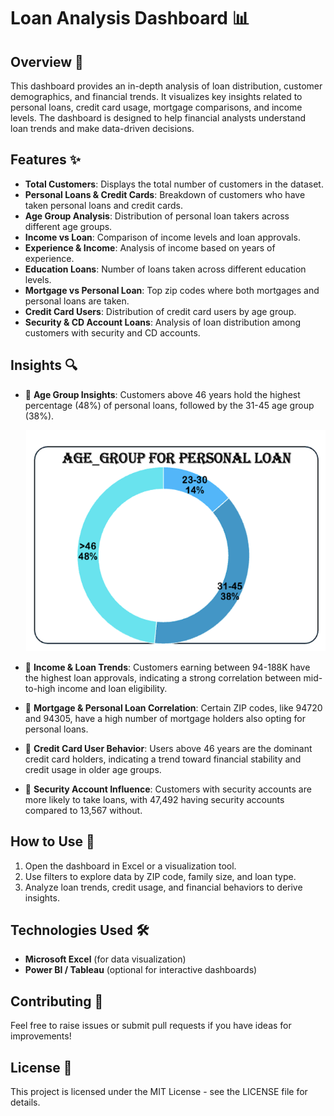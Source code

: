 # Loan Analysis Dashboard 📊

## Overview 🏦
This dashboard provides an in-depth analysis of loan distribution, customer demographics, and financial trends. It visualizes key insights related to personal loans, credit card usage, mortgage comparisons, and income levels. The dashboard is designed to help financial analysts understand loan trends and make data-driven decisions.

## Features ✨
- **Total Customers**: Displays the total number of customers in the dataset.
- **Personal Loans & Credit Cards**: Breakdown of customers who have taken personal loans and credit cards.
- **Age Group Analysis**: Distribution of personal loan takers across different age groups.
- **Income vs Loan**: Comparison of income levels and loan approvals.
- **Experience & Income**: Analysis of income based on years of experience.
- **Education Loans**: Number of loans taken across different education levels.
- **Mortgage vs Personal Loan**: Top zip codes where both mortgages and personal loans are taken.
- **Credit Card Users**: Distribution of credit card users by age group.
- **Security & CD Account Loans**: Analysis of loan distribution among customers with security and CD accounts.

## Insights 🔍
- 📌 **Age Group Insights**: Customers above 46 years hold the highest percentage (48%) of personal loans, followed by the 31-45 age group (38%).
  
  ![**Age Group Insights**](Personal_Loan_Images/Age_Group.png)

- 📌 **Income & Loan Trends**: Customers earning between 94-188K have the highest loan approvals, indicating a strong correlation between mid-to-high income and loan eligibility.
- 📌 **Mortgage & Personal Loan Correlation**: Certain ZIP codes, like 94720 and 94305, have a high number of mortgage holders also opting for personal loans.
- 📌 **Credit Card User Behavior**: Users above 46 years are the dominant credit card holders, indicating a trend toward financial stability and credit usage in older age groups.
- 📌 **Security Account Influence**: Customers with security accounts are more likely to take loans, with 47,492 having security accounts compared to 13,567 without.

## How to Use 📌
1. Open the dashboard in Excel or a visualization tool.
2. Use filters to explore data by ZIP code, family size, and loan type.
3. Analyze loan trends, credit usage, and financial behaviors to derive insights.

## Technologies Used 🛠️
- **Microsoft Excel** (for data visualization)
- **Power BI / Tableau** (optional for interactive dashboards)

## Contributing 🤝
Feel free to raise issues or submit pull requests if you have ideas for improvements!

## License 📜
This project is licensed under the MIT License - see the LICENSE file for details.
